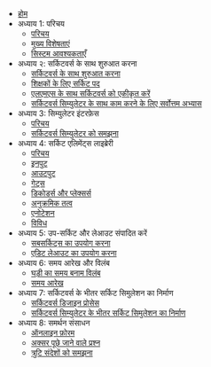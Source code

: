 * [होम](/hi/)
* अध्याय 1: परिचय
    * [परिचय](/hi/chapter1/1introduction.md)
    * [मुख्य विशेषताएं](/hi/chapter1/2keyfeatures.md)
    * [सिस्टम आवश्यकताएँ](/hi/chapter1/3systemrequirments.md)
* अध्याय २: सर्किटवर्स के साथ शुरुआत करना
    * [सर्किटवर्स के साथ शुरुआत करना](/hi/chapter2/1gettingstarted.md)
    * [शिक्षकों के लिए सर्किट पद](/hi/chapter2/2cvforeducators.md)
    * [एलएमएस के साथ सर्किटवर्स को एकीकृत करें](/hi/chapter2/3lmsintegration.md)
    * [सर्किटवर्स सिम्युलेटर के साथ काम करने के लिए सर्वोत्तम अभ्यास](/hi/chapter2/4bestpracticescv.md)
* अध्याय 3: सिम्युलेटर इंटरफ़ेस
    * [परिचय](/hi/chapter3/1introduction.md)
    * [सर्किटवर्स सिम्युलेटर को समझना](/hi/chapter3/2समझनाcvsimulator.md)
* अध्याय 4: सर्किट एलिमेंट्स लाइब्रेरी
    * [परिचय](/hi/chapter4/1introduction.md)
    * [इनपुट](/hi/chapter4/2input.md)
    * [आउटपुट](/hi/chapter4/3output.md)
    * [गेट्स](/hi/chapter4/4gates.md)
    * [डिकोडर्स और प्लेक्सर्स](/hi/chapter4/5muxandplex.md)
    * [अनुक्रमिक तत्व](/hi/chapter4/6sequentialelements.md)
    * [एनोटेशन](/hi/chapter4/7annotation.md)
    * [विविध](/hi/chapter4/8misc.md)
* अध्याय 5: उप-सर्किट और लेआउट संपादित करें
    * [सबसर्किट्स का उपयोग करना](/hi/chapter5/usesubcircuits.md)
    * [एडिट लेआउट का उपयोग करना](/hi/chapter5/usingeditlayout.md)
* अध्याय 6: समय आरेख और विलंब
    * [घड़ी का समय बनाम विलंब](/hi/chapter6/delayvsclock.md)
    * [समय आरेख](/hi/chapter6/timeingdiagram.md)
* अध्याय 7: सर्किटवर्स के भीतर सर्किट सिमुलेशन का निर्माण
    * [सर्किटवर्स डिजाइन प्रोसेस](/hi/chapter7/1cvdesignprocess.md)
    * [सर्किटवर्स सिम्युलेटर के भीतर सर्किट सिमुलेशन का निर्माण](/hi/chapter7/2buildwithcv.md)
* अध्याय 8: समर्थन संसाधन
    * [ऑनलाइन फ़ोरम](/hi/chapter8/1onlineforums.md)
    * [अक्सर पूछे जाने वाले प्रश्न](/hi/chapter8/2cvfaq.md)
    * [त्रुटि संदेशों को समझना](/hi/chapter8/3cverrormessages.md)
